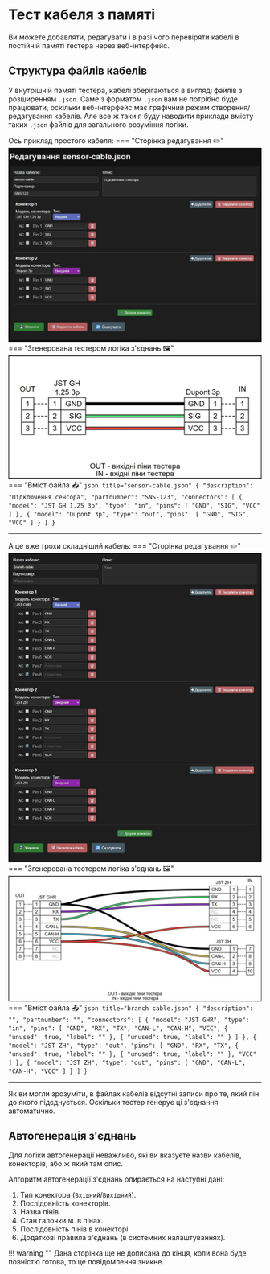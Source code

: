 # Тест кабеля з памяті

Ви можете добавляти, редагувати і в разі чого перевіряти кабелі в постійній памяті тестера через веб-інтерфейс.


## Структура файлів кабелів
У внутрішній памяті тестера, кабелі зберігаються в вигляді файлів з розширенням `.json`.
Саме з форматом `.json` вам не потрібно буде працювати, оскільки веб-інтерфейс має графічний режим створення/редагування кабелів.
Але все ж таки я буду наводити приклади вмісту таких `.json` файлів для загального розуміння логіки.

Ось приклад простого кабеля:
=== "Сторінка редагування ✏️"
	![](memory-cable-testing/sensor-cable-edit.jpg)
=== "Згенерована тестером логіка з'єднань 🖼️"
	![](memory-cable-testing/sensor-cable-diagram.jpg)
=== "Вміст файла 📤"
	``` json title="sensor-cable.json"
	{
  	  "description": "Підключення сенсора",
  	  "partnumber": "SNS-123",
  	  "connectors": [
        {
          "model": "JST GH 1.25 3p",
      	  "type": "in",
      	  "pins": [
            "GND",
        	"SIG",
        	"VCC"
      	  ]
    	},
    	{
      	  "model": "Dupont 3p",
      	  "type": "out",
      	  "pins": [
            "GND",
        	"SIG",
        	"VCC"
      	  ]
    	}
  	  ]
	}
	```

---

А це вже трохи складніший кабель:
=== "Сторінка редагування ✏️"
	![](memory-cable-testing/branch-cable-edit.jpg)
=== "Згенерована тестером логіка з'єднань 🖼️"
	![](memory-cable-testing/branch-cable-diagram.jpg)
=== "Вміст файла 📤"
	``` json title="branch cable.json"
	{
  	  "description": "",
  	  "partnumber": "",
  	  "connectors": [
    	{
      	  "model": "JST GHR",
      	  "type": "in",
      	  "pins": [
        	"GND",
        	"RX",
        	"TX",
        	"CAN-L",
        	"CAN-H",
        	"VCC",
        	{
          	  "unused": true,
          	  "label": ""
        	},
        	{
          	  "unused": true,
          	  "label": ""
        	}
      	  ]
    	},
    	{
      	  "model": "JST ZH",
      	  "type": "out",
      	  "pins": [
        	"GND",
        	"RX",
        	"TX",
        	{
          	  "unused": true,
          	  "label": ""
        	},
        	{
          	  "unused": true,
          	  "label": ""
        	},
        	"VCC"
      	  ]
    	},
    	{
      	  "model": "JST ZH",
      	  "type": "out",
      	  "pins": [
        	"GND",
        	"CAN-L",
        	"CAN-H",
        	"VCC"
      	  ]
    	}
  	  ]
	}
	```

---

Як ви могли зрозуміти, в файлах кабелів відсутні записи про те, який пін до якого підєднується.
Оскільки тестер генерує ці з'єднання автоматично.


## Автогенерація з'єднань
Для логіки автогенерації неважливо, які ви вказуєте назви кабелів, конекторів, або ж який там опис.

Алгоритм автогенерації з'єднань опирається на наступні дані:

1. Тип конектора (`Вхідний`/`Вихідний`).
2. Послідовність конекторів.
3. Назва пінів. 
4. Стан галочки `NC` в пінах.
5. Послідовність пінів в конекторі.
6. Додаткові правила з'єднань (в системних налаштуваннях).










!!! warning ""
	Дана сторінка ще не дописана до кінця, коли вона буде повністю готова, то це повідомлення зникне.